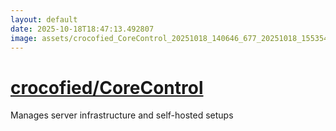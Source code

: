```yaml
---
layout: default
date: 2025-10-18T18:47:13.492807
image: assets/crocofied_CoreControl_20251018_140646_677_20251018_155354--20251018T175354830--cropped.png
---
```


# [crocofied/CoreControl](https://github.com/crocofied/CoreControl/)

Manages server infrastructure and self-hosted setups
